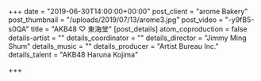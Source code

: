 +++
date = "2019-06-30T14:00:00+00:00"
post_client = "arome Bakery"
post_thumbnail = "/uploads/2019/07/13/arome3.jpg"
post_video = "-y9fB5-s0QA"
title = "AKB48 ♡ 東海堂"
[post_details]
atom_coproduction = false
details-artist = ""
details_coordinator = ""
details_director = "Jimmy Ming Shum"
details_music = ""
details_producer = "Artist Bureau Inc."
details_talent = "AKB48 Haruna Kojima"

+++

